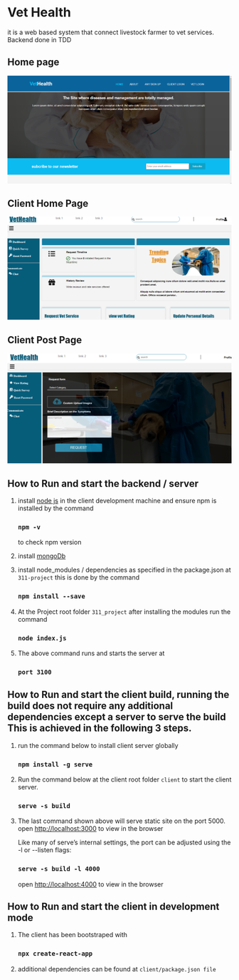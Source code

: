 # Vet Health 
 it is  a web based system that connect livestock farmer to vet services. Backend done in TDD
## Home page
![](Data/screenshots/Screenshot%202021-07-26%20120302.png "The overall Home page of the application")

## Client Home Page
![](Data/screenshots/Screenshot%202021-07-26%20120419.png "The client home page")

## Client Post Page
![](Data/screenshots/Screenshot%202021-07-26%20120608.png "Where  client post the picture and the symptoms of their animals")

## How to Run and start the backend / server



1. install [node js](https://nodejs.dev/) in the client development machine and ensure npm is installed by the command

   ### `npm -v`

   to check npm version

2. install [mongoDb](https://www.mongodb.com/)

3. install node_modules / dependencies as specified in the package.json at `311-project` this is done by the command
   ### `npm install --save`
4. At the Project root folder `311_project` after installing the modules run the command
   ### `node index.js`
5. The above command runs and starts the server at
   ### `port 3100`

## How to Run and start the client build, running the build does not require any additional dependencies except a server to serve the build This is achieved in the following 3 steps.

1. run the command below to install client server globally
   ### `npm install -g serve`
2. Run the command below at the client root folder `client`
   to start the client server.
   ### `serve -s build`
3. The last command shown above will serve static site on the port 5000.
   open [http://localhost:3000](http://localhost:3000) to view in the browser

   Like many of serve’s internal settings, the port can be adjusted using the -l or --listen flags:

   ### `serve -s build -l 4000`

   open [http://localhost:4000](http://localhost:4000) to view in the browser

## How to Run and start the client in development mode

1. The client has been bootstraped with
   ### `npx create-react-app`
2. additional dependencies can be found at `client/package.json file`
